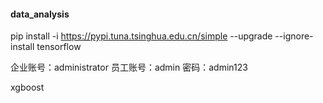
#### data_analysis

pip install -i https://pypi.tuna.tsinghua.edu.cn/simple --upgrade --ignore-install tensorflow

企业账号：administrator
员工账号：admin
密码：admin123


xgboost

